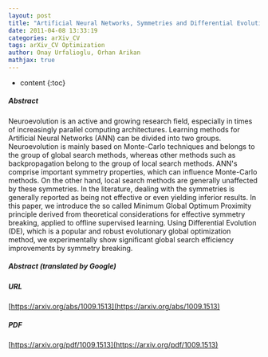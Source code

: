 ```yaml
---
layout: post
title: "Artificial Neural Networks, Symmetries and Differential Evolution"
date: 2011-04-08 13:33:19
categories: arXiv_CV
tags: arXiv_CV Optimization
author: Onay Urfalioglu, Orhan Arikan
mathjax: true
---
```


* content
{:toc}

##### Abstract
Neuroevolution is an active and growing research field, especially in times of increasingly parallel computing architectures. Learning methods for Artificial Neural Networks (ANN) can be divided into two groups. Neuroevolution is mainly based on Monte-Carlo techniques and belongs to the group of global search methods, whereas other methods such as backpropagation belong to the group of local search methods. ANN's comprise important symmetry properties, which can influence Monte-Carlo methods. On the other hand, local search methods are generally unaffected by these symmetries. In the literature, dealing with the symmetries is generally reported as being not effective or even yielding inferior results. In this paper, we introduce the so called Minimum Global Optimum Proximity principle derived from theoretical considerations for effective symmetry breaking, applied to offline supervised learning. Using Differential Evolution (DE), which is a popular and robust evolutionary global optimization method, we experimentally show significant global search efficiency improvements by symmetry breaking.

##### Abstract (translated by Google)


##### URL
[https://arxiv.org/abs/1009.1513](https://arxiv.org/abs/1009.1513)

##### PDF
[https://arxiv.org/pdf/1009.1513](https://arxiv.org/pdf/1009.1513)

